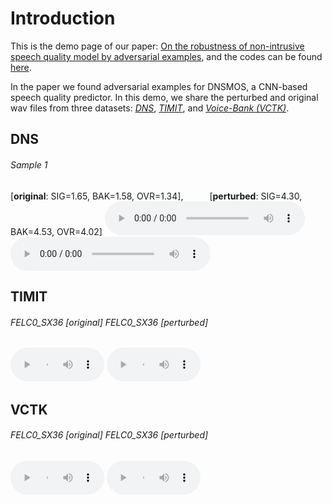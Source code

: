 # Introduction

This is the demo page of our paper: [On the robustness of non-intrusive speech quality model by adversarial examples](https://arxiv.org/), and the codes can be found [here](https://github.com/hsinyilin19/adversarial_example_speech_quality_predictor).

In the paper we found adversarial examples for DNSMOS, a CNN-based speech quality predictor. In this demo, we share the perturbed and original wav files from three datasets: [*DNS*](https://www.microsoft.com/en-us/research/academic-program/deep-noise-suppression-challenge-interspeech-2020/), [*TIMIT*](https://catalog.ldc.upenn.edu/LDC93s1), and [*Voice-Bank (VCTK)*](https://datashare.ed.ac.uk/handle/10283/2791).

## DNS

###### Sample 1 
[**original**: SIG=1.65, BAK=1.58, OVR=1.34],   [**perturbed**: SIG=4.30, BAK=4.53, OVR=4.02]
<audio style="width:320px" controls="controls">
	<source src="wavs/DNS/original_DNSMOS_SIG_1.65_BAK_1.58_OVR_1.34_book_00154_chp_0002_reader_05605_39_MCTAYvbXrQg-IQ_mQin_vH0-ZkNr4V4l5rw_snr0_fileid_48796.wav" type="audio/wav" />
</audio>
<audio style="width:320px" controls="controls">
	<source src="wavs/DNS/attacked_DNSMOS_SIG_4.30_BAK_4.53_OVR_4.02_book_00154_chp_0002_reader_05605_39_MCTAYvbXrQg-IQ_mQin_vH0-ZkNr4V4l5rw_snr0_fileid_48796.wav" type="audio/wav" />
</audio>



## TIMIT

###### FELC0_SX36 [original]   FELC0_SX36 [perturbed]
<audio style="width:150px" controls="controls">
	<source src="wavs/DNS/FELC0_SX36.wav" type="audio/wav" />
</audio>
<audio style="width:150px" controls="controls">
	<source src="wavs/DNS/FELC0_SX36.wav" type="audio/wav" />
</audio>


## VCTK

###### FELC0_SX36 [original]   FELC0_SX36 [perturbed]
<audio style="width:150px" controls="controls">
	<source src="wavs/DNS/FELC0_SX36.wav" type="audio/wav" />
</audio>
<audio style="width:150px" controls="controls">
	<source src="wavs/DNS/FELC0_SX36.wav" type="audio/wav" />
</audio>

